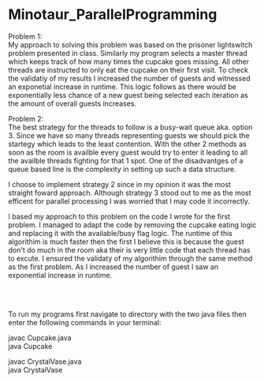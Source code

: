 # Minotaur_ParallelProgramming

Problem 1:<br>
  My approach to solving this problem was based on the prisoner lightswitch problem presented in class. Similarly my program selects a master thread which keeps track of how many times the cupcake goes missing. All other threads are instructed to only eat the cupcake on their first visit. To check the validatiy of my results I increased the number of guests and witnessed an exponetial increase in runtime. This logic follows as there would be exponentially less chance of a new guest being selected each iteration as the amount of overall guests increases.

Problem 2:<br>
  The best strategy for the threads to follow is a busy-wait queue aka. option 3. Since we have so many threads representing guests we should pick the startegy which leads to the least contention. With the other 2 methods as soon as the room is availble every guest would try to enter it leading to all the availble threads fighting for that 1 spot. One of the disadvantges of a queue based line is the complexity in setting up such a data structure.
  
  I choose to implement strategy 2 since in my opinion it was the most straight foward approach. Although strategy 3 stood out to me as the most efficent for parallel processing I was worried that I may code it incorrectly.

  I based my approach to this problem on the code I wrote for the first problem. I managed to adapt the code by removing the cupcake eating logic and replacing it with the available/busy flag logic. The runtime of this algorithim is much faster then the first I believe this is because the guest don't do much in the room aka their is very little code that each thread has to excute. I ensured the validaty of my algorithim through the same method as the first problem. As I increased the number of guest I saw an exponential increase in runtime.

<br><br>

To run my programs first navigate to directory with the two java files then enter the following commands in your terminal:

javac Cupcake.java<br>
java Cupcake

javac CrystalVase.java<br>
java CrystalVase
